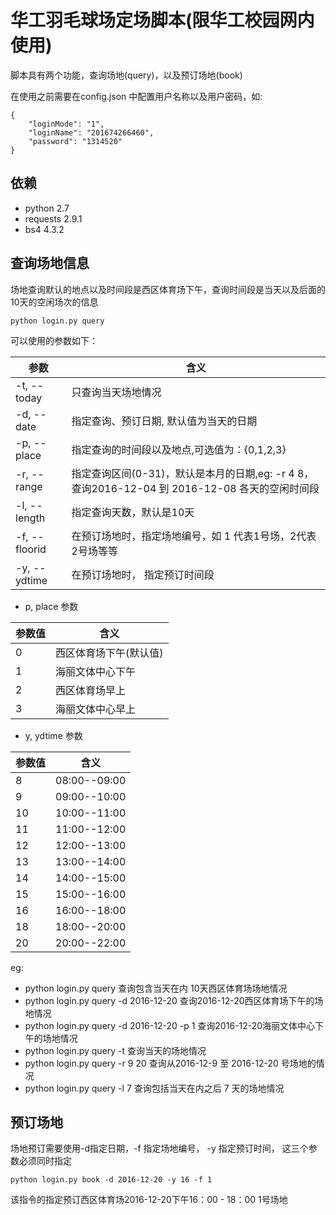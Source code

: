 # 华工羽毛球场定场脚本(限华工校园网内使用)
脚本具有两个功能，查询场地(query)，以及预订场地(book)

在使用之前需要在config.json 中配置用户名称以及用户密码，如:

    {
        "loginMode": "1",
        "loginName": "201674266460",
        "password": "1314520"
    }


## 依赖
* python 2.7
* requests 2.9.1
* bs4 4.3.2

## 查询场地信息
场地查询默认的地点以及时间段是西区体育场下午，查询时间段是当天以及后面的10天的空闲场次的信息

    python login.py query

可以使用的参数如下：

|参数|含义|
|---|---|
|-t, --today| 只查询当天场地情况|
|-d, --date| 指定查询、预订日期, 默认值为当天的日期|
|-p, --place| 指定查询的时间段以及地点,可选值为：{0,1,2,3}|
|-r, --range | 指定查询区间(0-31)，默认是本月的日期,eg: -r 4 8， 查询2016-12-04 到 2016-12-08 各天的空闲时间段|
|-l, --length| 指定查询天数，默认是10天|
|-f, --floorid| 在预订场地时，指定场地编号，如 1 代表1号场，2代表2号场等等|
|-y, --ydtime| 在预订场地时， 指定预订时间段|


* p, place 参数

|参数值|含义|
|---|---|
|0|西区体育场下午(默认值)|
|1|海丽文体中心下午|
|2|西区体育场早上|
|3|海丽文体中心早上|

* y, ydtime 参数

|参数值| 含义|
|---|---|
|8|08:00--09:00|
|9|09:00--10:00|
|10|10:00--11:00|
|11|11:00--12:00|
|12|12:00--13:00|
|13|13:00--14:00|
|14|14:00--15:00|
|15|15:00--16:00|
|16|16:00--18:00|
|18|18:00--20:00|
|20|20:00--22:00|

eg:
* python login.py query 
	查询包含当天在内 10天西区体育场场地情况
* python login.py query -d 2016-12-20
	查询2016-12-20西区体育场下午的场地情况
* python login.py query -d 2016-12-20 -p 1
	查询2016-12-20海丽文体中心下午的场地情况
* python login.py query -t
	查询当天的场地情况
* python login.py query -r 9 20
	查询从2016-12-9 至 2016-12-20 号场地的情况
* python login.py query -l 7 
	查询包括当天在内之后 7 天的场地情况

## 预订场地
场地预订需要使用-d指定日期，-f 指定场地编号， -y 指定预订时间， 这三个参数必须同时指定

	python login.py book -d 2016-12-20 -y 16 -f 1

该指令的指定预订西区体育场2016-12-20下午16：00 - 18：00 1号场地
